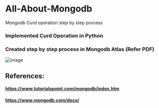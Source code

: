 # All-About-Mongodb 
Mongodb Curd operation step by step process

### Implemented Curd Operation in Python
### Created step by step process in Mongodb Atlas (Refer PDF) 

![image](https://user-images.githubusercontent.com/69152112/210168144-f4ced2a2-731a-433f-911f-97742b8f4fb8.png)

## References: 

#### https://www.tutorialspoint.com/mongodb/index.htm

#### https://www.mongodb.com/docs/
